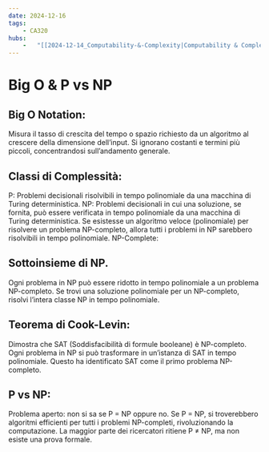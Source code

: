 ```yaml
---
date: 2024-12-16 
tags: 
    - CA320
hubs: 
    -   "[[2024-12-14_Computability-&-Complexity|Computability & Complexity]]"
---
```


# Big O & P vs NP
 
## Big O Notation:

Misura il tasso di crescita del tempo o spazio richiesto da un algoritmo al crescere della dimensione dell’input.
Si ignorano costanti e termini più piccoli, concentrandosi sull’andamento generale.

## Classi di Complessità:
P: Problemi decisionali risolvibili in tempo polinomiale da una macchina di Turing deterministica.
NP: Problemi decisionali in cui una soluzione, se fornita, può essere verificata in tempo polinomiale da una macchina di Turing deterministica.
Se esistesse un algoritmo veloce (polinomiale) per risolvere un problema NP-completo, allora tutti i problemi in NP sarebbero risolvibili in tempo polinomiale.
NP-Complete:

## Sottoinsieme di NP.
Ogni problema in NP può essere ridotto in tempo polinomiale a un problema NP-completo.
Se trovi una soluzione polinomiale per un NP-completo, risolvi l’intera classe NP in tempo polinomiale.

## Teorema di Cook-Levin:
Dimostra che SAT (Soddisfacibilità di formule booleane) è NP-completo.
Ogni problema in NP si può trasformare in un’istanza di SAT in tempo polinomiale.
Questo ha identificato SAT come il primo problema NP-completo.

## P vs NP:
Problema aperto: non si sa se P = NP oppure no.
Se P = NP, si troverebbero algoritmi efficienti per tutti i problemi NP-completi, rivoluzionando la computazione.
La maggior parte dei ricercatori ritiene P ≠ NP, ma non esiste una prova formale.

